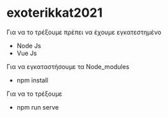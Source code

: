 # exoterikkat2021

Για να το τρέξουμε πρέπει να έχουμε εγκατεστημένο

  - Node Js
  - Vue Js
  
Για να εγκαταστήσουμε τα Node_modules

  - npm install
  
Για να το τρέξουμε
  - npm run serve
